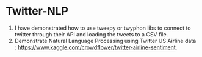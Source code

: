 # Twitter-NLP
1. I have demonstrated how to use tweepy or twyphon libs to connect to twitter through their API and loading the tweets to a CSV file.
2. Demonstrate Natural Language Processing using Twitter US Airline data : https://www.kaggle.com/crowdflower/twitter-airline-sentiment.
